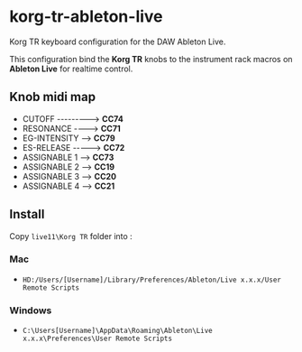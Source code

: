 # korg-tr-ableton-live
Korg TR keyboard configuration for the DAW Ableton Live.

This configuration bind the **Korg TR** knobs to the instrument rack macros on **Ableton Live** for realtime control.

## **Knob midi map**

* CUTOFF ---------> **CC74**
* RESONANCE ----> **CC71**
* EG-INTENSITY --> **CC79**
* ES-RELEASE -----> **CC72**
* ASSIGNABLE 1 --> **CC73**
* ASSIGNABLE 2 --> **CC19**
* ASSIGNABLE 3 --> **CC20**
* ASSIGNABLE 4 --> **CC21**

## Install
Copy `live11\Korg TR` folder into :

### Mac
- `HD:/Users/[Username]/Library/Preferences/Ableton/Live x.x.x/User Remote Scripts`

### Windows
- `C:\Users[Username]\AppData\Roaming\Ableton\Live x.x.x\Preferences\User Remote Scripts`
